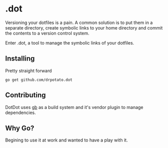 # .dot

Versioning your dotfiles is a pain. A common solution is to put them in a separate directory, create symbolic links to
your home directory and commit the contents to a version control system.

Enter .dot, a tool to manage the symbolic links of your dotfiles. 

## Installing
Pretty straight forward
```
go get github.com/drpotato.dot
```

## Contributing
DotDot uses [gb](https://getgb.io) as a build system and it's vendor plugin to manage dependencies.

## Why Go?
Begining to use it at work and wanted to have a play with it.